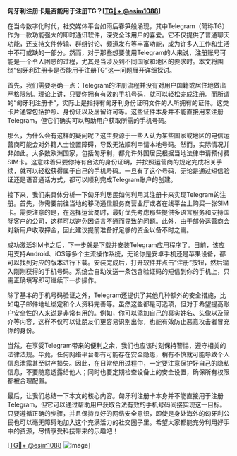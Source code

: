 **匈牙利注册卡是否能用于注册TG？[[TG💪+ @esim1088](https://t.me/s/esim1088)]**

在当今数字化时代，社交媒体平台如雨后春笋般涌现，其中Telegram（简称TG）作为一款功能强大的即时通讯软件，深受全球用户的喜爱。它不仅提供了普通聊天功能，还支持文件传输、群组讨论、频道发布等丰富功能，成为许多人工作和生活中不可或缺的一部分。然而，对于那些想要使用Telegram的人来说，注册账号可能是一个令人困惑的过程，尤其是当涉及到不同国家和地区的要求时。本文将围绕“匈牙利注册卡是否能用于注册TG”这一问题展开详细探讨。

首先，我们需要明确一点：Telegram的注册流程并没有对用户国籍或居住地做出严格限制。理论上讲，只要你拥有有效的手机号码，就可以轻松完成注册。而所谓的“匈牙利注册卡”，实际上是指持有匈牙利身份证明文件的人所拥有的证件。这类卡片通常包括护照、身份证以及居留许可等。这些证件本身并不能直接用来注册Telegram，但它们确实可以帮助用户获取所需的手机号码。

那么，为什么会有这样的疑问呢？这主要源于一些人认为某些国家或地区的电信运营商可能会对外籍人士设置障碍，导致无法顺利申请本地号码。然而，实际情况并非如此。大多数欧洲国家，包括匈牙利，都允许外国居民根据当地法律申请预付费SIM卡。这意味着只要你持有合法的身份证明，并按照运营商的规定完成相关手续，就可以轻松获得属于自己的手机号码。一旦有了这个号码，无论是通过短信验证还是语音通话方式，都可以顺利完成Telegram账户的创建。

接下来，我们来具体分析一下匈牙利居民如何利用其注册卡来实现Telegram的注册。首先，你需要前往当地的移动通信服务商营业厅或者在线平台上购买一张SIM卡。需要注意的是，在选择运营商时，最好优先考虑那些提供多语言服务和支持国际客户的公司，这样可以避免因语言不通而导致的问题。此外，由于部分运营商会对新用户收取押金，因此建议提前准备好足够的资金以备不时之需。

成功激活SIM卡之后，下一步就是下载并安装Telegram应用程序了。目前，该应用支持Android、iOS等多个主流操作系统，无论你是安卓手机还是苹果设备，都可以找到对应的版本进行下载。安装完成后，打开软件并点击“注册”按钮，然后输入刚刚获得的手机号码。系统会自动发送一条包含验证码的短信到你的手机上，只需正确填写即可继续下一步操作。

除了基本的手机号码验证之外，Telegram还提供了其他几种额外的安全措施，比如电子邮件地址绑定和个人资料完善等。虽然这些都是可选项，但对于希望提高账户安全性的人来说是非常有用的。例如，你可以添加自己的真实姓名、头像以及简介等内容，这样不仅可以让朋友们更容易识别出你，也能有效防止恶意攻击者冒充你的身份。

当然，在享受Telegram带来的便利之余，我们也应该时刻保持警惕，遵守相关的法律法规。毕竟，任何网络平台都有可能存在安全隐患，稍有不慎就可能导致个人信息泄露甚至财产损失。因此，在日常使用过程中，一定要注意保护好自己的隐私信息，不要随意透露给他人；同时也要定期检查设备上的安全设置，确保所有权限都被合理配置。

最后，让我们总结一下本文的核心内容。匈牙利注册卡本身并不能直接用于注册Telegram，但它可以通过帮助用户获取合法有效的手机号码间接实现这一目标。只要遵循正确的步骤，并且保持良好的网络安全意识，即使是身处海外的匈牙利公民也可以毫无障碍地加入这个充满活力的社交圈子里。希望大家都能充分利用好手中的资源，尽情享受科技带来的乐趣吧！

[[TG💪+ @esim1088](https://t.me/s/esim1088) ![Image](https://i.postimg.cc/4NQfJmqS/Snipaste-2025-05-13-00-14-12.png)]
